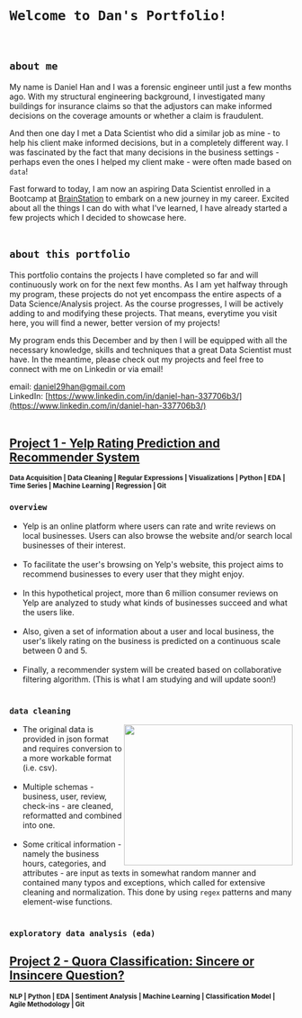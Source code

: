 # `Welcome to Dan's Portfolio!`
<br>

## `about me`
My name is Daniel Han and I was a forensic engineer until just a few months ago. With my structural engineering background, I investigated many buildings for insurance claims so that the adjustors can make informed decisions on the coverage amounts or whether a claim is fraudulent.

And then one day I met a Data Scientist who did a similar job as mine - to help his client make informed decisions, but in a completely different way. I was fascinated by the fact that many decisions in the business settings - perhaps even the ones I helped my client make - were often made based on `data`!  

Fast forward to today, I am now an aspiring Data Scientist enrolled in a Bootcamp at [BrainStation](https://brainstation.io/course/online/remote-data-science-bootcamp) to embark on a new journey in my career. Excited about all the things I can do with what I've learned, I have already started a few projects which I decided to showcase here.<br><br>    
## `about this portfolio`
This portfolio contains the projects I have completed so far and will continuously work on for the next few months. As I am yet halfway through my program, these projects do not yet encompass the entire aspects of a Data Science/Analysis project. As the course progresses, I will be actively adding to and modifying these projects. That means, everytime you visit here, you will find a newer, better version of my projects!

My program ends this December and by then I will be equipped with all the necessary knowledge, skills and techniques that a great Data Scientist must have. In the meantime, please check out my projects and feel free to connect with me on Linkedin or via email!

email: daniel29han@gmail.com <br>
LinkedIn: [https://www.linkedin.com/in/daniel-han-337706b3/](https://www.linkedin.com/in/daniel-han-337706b3/)
<br><br>
## [Project 1 - Yelp Rating Prediction and Recommender System](https://github.com/daniel29han/portfolio/tree/main/Projects/Yelp) 
<sub>**Data Acquisition | Data Cleaning | Regular Expressions | Visualizations | Python | EDA | Time Series | Machine Learning | Regression | Git**</sub>
<br>
### `overview`
- Yelp is an online platform where users can rate and write reviews on local businesses. Users can also browse the website and/or search local businesses of their interest.<br><br>
- To facilitate the user's browsing on Yelp's website, this project aims to recommend businesses to every user that they might enjoy.<br><br>
- In this hypothetical project, more than 6 million consumer reviews on Yelp are analyzed to study what kinds of businesses succeed and what the users like.<br><br>
- Also, given a set of information about a user and local business, the user's likely rating on the business is predicted on a continuous scale between 0 and 5.<br><br>
- Finally, a recommender system will be created based on collaborative filtering algorithm. (This is what I am studying and will update soon!)
<br><br>
### `data cleaning`
<img align="right" src="https://user-images.githubusercontent.com/53546728/184281470-467dc406-b7d6-47c8-b8d8-d58fdcf7be0a.jpg" width="300" height="250">

- The original data is provided in json format and requires conversion to a more workable format (i.e. csv).<br><br>
- Multiple schemas - business, user, review, check-ins - are cleaned, reformatted and combined into one.<br><br>
- Some critical information - namely the business hours, categories, and attributes - are input as texts in somewhat random manner and contained many typos and exceptions, which called for extensive cleaning and normalization. This done by using `regex` patterns and many element-wise functions.<br><br>
### `exploratory data analysis (eda)`

## [Project 2 - Quora Classification: Sincere or Insincere Question?](https://github.com/daniel29han/portfolio/tree/main/Projects/Quora)
<sub>**NLP | Python | EDA | Sentiment Analysis | Machine Learning | Classification Model | Agile Methodology | Git**</sub>
